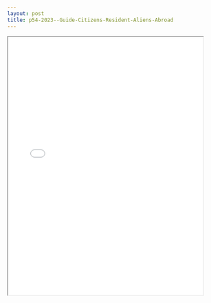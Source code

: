 ```yaml
---
layout: post
title: p54-2023--Guide-Citizens-Resident-Aliens-Abroad
---
```


<div class="pdf-container">
<iframe src="/ea/assets/pdfs/p54-2023--Guide-Citizens-Resident-Aliens-Abroad.pdf" height="600" width="90%" allowFullScreen="true"></iframe>
</div>

